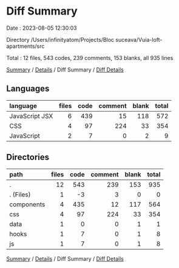 # Diff Summary

Date : 2023-08-05 12:30:03

Directory /Users/infinityatom/Projects/Bloc suceava/Vuia-loft-apartments/src

Total : 12 files,  543 codes, 239 comments, 153 blanks, all 935 lines

[Summary](results.md) / [Details](details.md) / Diff Summary / [Diff Details](diff-details.md)

## Languages
| language | files | code | comment | blank | total |
| :--- | ---: | ---: | ---: | ---: | ---: |
| JavaScript JSX | 6 | 439 | 15 | 118 | 572 |
| CSS | 4 | 97 | 224 | 33 | 354 |
| JavaScript | 2 | 7 | 0 | 2 | 9 |

## Directories
| path | files | code | comment | blank | total |
| :--- | ---: | ---: | ---: | ---: | ---: |
| . | 12 | 543 | 239 | 153 | 935 |
| . (Files) | 1 | -3 | 3 | 0 | 0 |
| components | 4 | 435 | 12 | 117 | 564 |
| css | 4 | 97 | 224 | 33 | 354 |
| data | 1 | 0 | 0 | 1 | 1 |
| hooks | 1 | 7 | 0 | 1 | 8 |
| js | 1 | 7 | 0 | 1 | 8 |

[Summary](results.md) / [Details](details.md) / Diff Summary / [Diff Details](diff-details.md)